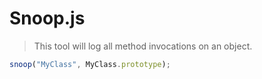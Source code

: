 Snoop.js
========

> This tool will log all method invocations on an object.


``` js
snoop("MyClass", MyClass.prototype);
```

